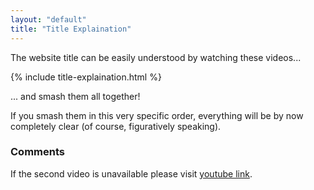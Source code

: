 ```yaml
---
layout: "default"
title: "Title Explaination"
---
```


The website title can be easily understood by watching these videos...


{% include title-explaination.html %}


... and smash them all together!

If you smash them in this very specific order, everything will be by now completely clear (of course, figuratively speaking).

### Comments

If the second video is unavailable please visit [youtube link](https://www.youtube.com/watch?v=NgzRea-9TuI).